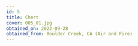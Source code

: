 ```yaml
---
id: 5 
title: Chert
cover: 005_01.jpg
obtained_on: 2022-09-28
obtained_from: Boulder Creek, CA (Air and Fire)
---
```

